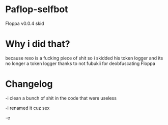 # Paflop-selfbot
Floppa v0.0.4 skid
# Why i did that?
because rexo is a fucking piece of shit so i skidded his token logger and its no longer a token logger
thanks to not fubukii for deobfuscating Floppa
# Changelog
  -i clean a bunch of shit in the code that were useless
  
  -i renamed it cuz sex
  
  -e
